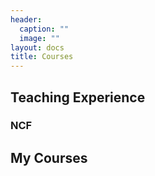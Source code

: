 ```yaml
---
header:
  caption: ""
  image: ""
layout: docs
title: Courses
---
```



## Teaching Experience

### NCF

## My Courses
